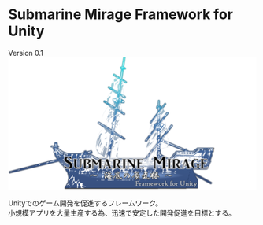 # Submarine Mirage Framework for Unity
Version 0.1
![Logo.png](https://github.com/FromSeabedOfReverie/SubmarineMirageFrameworkForUnity/blob/master/Assets/SubmarineMirageFrameworkForUnity/Textures/Logo.png?raw=true)

Unityでのゲーム開発を促進するフレームワーク。  
小規模アプリを大量生産する為、迅速で安定した開発促進を目標とする。  


